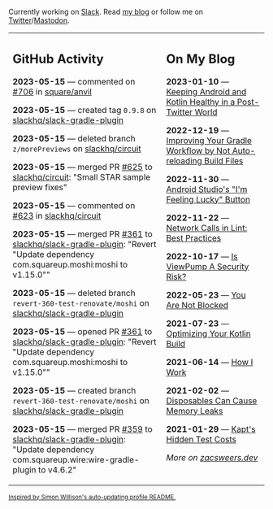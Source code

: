 Currently working on [Slack](https://slack.com/). Read [my blog](https://zacsweers.dev/) or follow me on [Twitter](https://twitter.com/ZacSweers)/[Mastodon](https://hachyderm.io/@ZacSweers).

<table><tr><td valign="top" width="60%">

## GitHub Activity
<!-- githubActivity starts -->
**2023-05-15** — commented on [#706](https://github.com/square/anvil/issues/706#issuecomment-1548567346) in [square/anvil](https://github.com/square/anvil)

**2023-05-15** — created tag `0.9.8` on [slackhq/slack-gradle-plugin](https://github.com/slackhq/slack-gradle-plugin)

**2023-05-15** — deleted branch `z/morePreviews` on [slackhq/circuit](https://github.com/slackhq/circuit)

**2023-05-15** — merged PR [#625](https://github.com/slackhq/circuit/pull/625) to [slackhq/circuit](https://github.com/slackhq/circuit): "Small STAR sample preview fixes"

**2023-05-15** — commented on [#623](https://github.com/slackhq/circuit/pull/623#issuecomment-1548284729) in [slackhq/circuit](https://github.com/slackhq/circuit)

**2023-05-15** — merged PR [#361](https://github.com/slackhq/slack-gradle-plugin/pull/361) to [slackhq/slack-gradle-plugin](https://github.com/slackhq/slack-gradle-plugin): "Revert "Update dependency com.squareup.moshi:moshi to v1.15.0""

**2023-05-15** — deleted branch `revert-360-test-renovate/moshi` on [slackhq/slack-gradle-plugin](https://github.com/slackhq/slack-gradle-plugin)

**2023-05-15** — opened PR [#361](https://github.com/slackhq/slack-gradle-plugin/pull/361) to [slackhq/slack-gradle-plugin](https://github.com/slackhq/slack-gradle-plugin): "Revert "Update dependency com.squareup.moshi:moshi to v1.15.0""

**2023-05-15** — created branch `revert-360-test-renovate/moshi` on [slackhq/slack-gradle-plugin](https://github.com/slackhq/slack-gradle-plugin)

**2023-05-15** — merged PR [#359](https://github.com/slackhq/slack-gradle-plugin/pull/359) to [slackhq/slack-gradle-plugin](https://github.com/slackhq/slack-gradle-plugin): "Update dependency com.squareup.wire:wire-gradle-plugin to v4.6.2"
<!-- githubActivity ends -->
</td><td valign="top" width="40%">

## On My Blog
<!-- blog starts -->
**2023-01-10** — [Keeping Android and Kotlin Healthy in a Post-Twitter World](https://www.zacsweers.dev/keeping-android-healthy/)

**2022-12-19** — [Improving Your Gradle Workflow by Not Auto-reloading Build Files](https://www.zacsweers.dev/improving-your-workflow-by-not-auto-reloading-build-files/)

**2022-11-30** — [Android Studio's "I'm Feeling Lucky" Button](https://www.zacsweers.dev/android-studios-im-feeling-lucky-button/)

**2022-11-22** — [Network Calls in Lint: Best Practices](https://www.zacsweers.dev/network-calls-in-lint-best-practices/)

**2022-10-17** — [Is ViewPump A Security Risk?](https://www.zacsweers.dev/is-viewpump-a-security-risk/)

**2022-05-23** — [You Are Not Blocked](https://www.zacsweers.dev/you-are-not-blocked/)

**2021-07-23** — [Optimizing Your Kotlin Build](https://www.zacsweers.dev/optimizing-your-kotlin-build/)

**2021-06-14** — [How I Work](https://www.zacsweers.dev/how-i-work/)

**2021-02-02** — [Disposables Can Cause Memory Leaks](https://www.zacsweers.dev/disposables-can-cause-memory-leaks/)

**2021-01-29** — [Kapt's Hidden Test Costs](https://www.zacsweers.dev/kapts-hidden-test-costs/)
<!-- blog ends -->
_More on [zacsweers.dev](https://zacsweers.dev/)_
</td></tr></table>

<sub><a href="https://simonwillison.net/2020/Jul/10/self-updating-profile-readme/">Inspired by Simon Willison's auto-updating profile README.</a></sub>